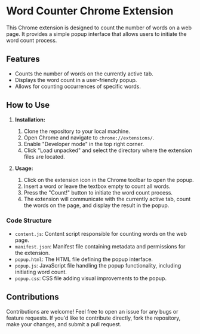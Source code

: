 # Word Counter Chrome Extension

This Chrome extension is designed to count the number of words on a web page. It provides a simple popup interface that allows users to initiate the word count process.

## Features

- Counts the number of words on the currently active tab.
- Displays the word count in a user-friendly popup.
- Allows for counting occurrences of specific words.

## How to Use
1. **Installation:**
   1. Clone the repository to your local machine.
   2. Open Chrome and navigate to `chrome://extensions/`.
   3. Enable "Developer mode" in the top right corner.
   4. Click "Load unpacked" and select the directory where the extension files are located.

2. **Usage:**
   1. Click on the extension icon in the Chrome toolbar to open the popup.
   2. Insert a word or leave the textbox empty to count all words.
   3. Press the "Count!" button to initiate the word count process.
   4. The extension will communicate with the currently active tab, count the words on the page, and display the result in the popup.


### Code Structure
- `content.js`: Content script responsible for counting words on the web page.
- `manifest.json`: Manifest file containing metadata and permissions for the extension.
- `popup.html`: The HTML file defining the popup interface.
- `popup.js`: JavaScript file handling the popup functionality, including initiating word count.
- `popup.css`: CSS file adding visual improvements to the popup.

## Contributions
Contributions are welcome! Feel free to open an issue for any bugs or feature requests. If you'd like to contribute directly, fork the repository, make your changes, and submit a pull request.
